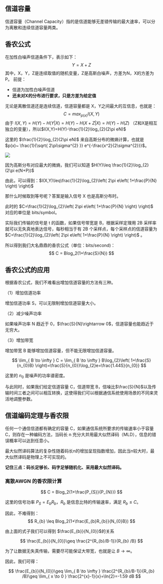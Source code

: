 ## 信道容量 

信道容量（Channel Capacity）指的是信道能够无差错传输的最大速率，可以分为离散和连续信道容量两类。  

## 香农公式 
在加性白噪声信道条件下，表示如下：
$$
Y = X+Z
$$
其中，X，Y，Z是连续取值的随机变量，Z是高斯白噪声，方差为N，X的方差为P。
前提：
- 信道为加性白噪声信道 
- **还未对X的分布进行要求，只是方差为给定值**

无论是离散信道还是连续信道，信道容量都是 X，Y之间最大的互信息，也就是：
$$
C = max_{p(x)}I(X,Y)
$$
由于 $I(X,Y)=H(Y)-H(Y|X)=H(Y)-H(X+Z|X)=H(Y)-H(Z)$ （Z和X是相互独立的变量），所以$I(X,Y)=H(Y)-\frac{1}{2}\log_{2}(2\pi eN)$

这里的 $\frac{1}{2}\log_{2}(2\pi eN)$ 来自高斯分布的微熵计算，也就是 $p(x)~ \frac{1}{\sqrt{ 2\pi\sigma^{2} }} e^{-\frac{x^2}{2\sigma^{2}}}$。

![](https://image-upload-1307521651.cos.ap-nanjing.myqcloud.com/picture_upload/20230919171614.png)

因为高斯分布对应最大的微熵，我们可以知道 $H(Y)\leq \frac{1}{2}\log_{2}(2\pi e(N+P))$

由此，可以得到：$I(X,Y)\leq\frac{1}{2}\log_{2}\left( 2\pi e\left( 1+\frac{P}{N} \right) \right)$

那什么时候取到等号呢？答案是输入信号 X 也是高斯分布时。 

此时的 $C=\frac{1}{2}\log_{2}\left( 2\pi e\left( 1+\frac{P}{N} \right) \right)$ 对应的单位是 bits/symbol。

实际我们传输的信号是 t 的函数，如果信号带宽是 B，根据采样定理用 2B 采样率就可以无失真地表达信号，每秒相当于有 2B 个采样点，每个采样点的信道容量为 $C=\frac{1}{2}\log_{2}\left( 2\pi e\left( 1+\frac{P}{N} \right) \right)$ 。

所以得到我们大名鼎鼎的香农公式（单位：bits/second)：
$$ C = Blog_2(1+\frac{S}{N}) $$


## 香农公式的应用 

根据香农公式，我们不难看出增加信道容量的方法有三种。

（1）增加信道功率 

增加信道功率 S，可以无限制增加信道容量大小。

（2）减少噪声功率 

如果噪声功率 N 趋近于 0，$\frac{S}{N}\rightarrow 0$，信道容量也能趋近于无穷大。 

（3）增加带宽 

增加带宽 B 能够增加信道容量，但不能无限增加信道容量。

$$
\lim_{ B \to \infty } C = \lim_{ B \to \infty } B\log_{2}\left( 1+\frac{S}{n_{0}B} \right)=\frac{S}{n_{0}}\log_{2}e=\frac{1.44S}{n_{0}}
$$

这里的 $n_{0}$ 是噪声的功率谱密度。 

与此同时，如果我们给定信道容量 C，信道带宽 B，信噪比$\frac{S}{N}$以及传输时间三者之间可以相互转换，这使得我们可以根据通信系统使用场景的不同来灵活地调整参数。 

## 信道编码定理与香农限

任何一个通信信道都有确定的容量 C，如果通信系统所要求的传输速率小于容量 C，则存在一种编码方法，当码长 n 充分大并用最大似然译码（MLD），信息的错误概率可以达到任意小。 

最大似然译码算法的复杂性随着码长n的增加呈现指数增加，因此当n较大时，最大似然译码是物理上不可实现的。

**记住三点：码长足够长、码字足够随机化、采用最大似然译码。** 

### 离散AWGN 的香农限计算 

$$ C = Blog_2(1+\frac{P_{S}}{P_{N}}) $$

这里的信号功率 $P_{S}=E_{b}R_{b}$，$R_{b}$ 是信息比特的传输速率，满足 $R_{b}\leq C$。

因此，不难得到：
$$
 R_{b} \leq Blog_2(1+\frac{E_{b}R_{b}}{N_{0}B}) 
$$

由上面的式子我们可以得到 $\frac{E_{b}}{N_{0}}$的关系

$$
\frac{E_{b}}{N_{0}}\geq \frac{2^{R_{b}/B-1}}{R_{b} /B}
$$

为了让数据无失真传输，需要尽可能保证大带宽，也就是让 $B\to \infty$。

因此，我们可得：

$$
\frac{E_{b}}{N_{0}}\geq \lim_{ B \to \infty } \frac{2^{R_{b}/B-1}}{R_{b} /B}\geq \lim_{ x \to 0 } \frac{2^{x}-1}{x}=\ln{2}=-1.59 dB
$$

